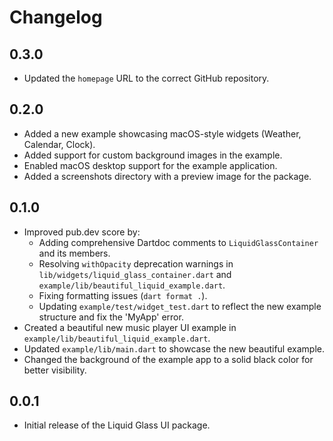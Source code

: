 # Changelog

## 0.3.0

*   Updated the `homepage` URL to the correct GitHub repository.

## 0.2.0

*   Added a new example showcasing macOS-style widgets (Weather, Calendar, Clock).
*   Added support for custom background images in the example.
*   Enabled macOS desktop support for the example application.
*   Added a screenshots directory with a preview image for the package.

## 0.1.0

*   Improved pub.dev score by: 
    *   Adding comprehensive Dartdoc comments to `LiquidGlassContainer` and its members.
    *   Resolving `withOpacity` deprecation warnings in `lib/widgets/liquid_glass_container.dart` and `example/lib/beautiful_liquid_example.dart`.
    *   Fixing formatting issues (`dart format .`).
    *   Updating `example/test/widget_test.dart` to reflect the new example structure and fix the 'MyApp' error.
*   Created a beautiful new music player UI example in `example/lib/beautiful_liquid_example.dart`.
*   Updated `example/lib/main.dart` to showcase the new beautiful example.
*   Changed the background of the example app to a solid black color for better visibility.

## 0.0.1

*   Initial release of the Liquid Glass UI package. 